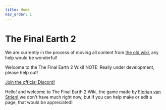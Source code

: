 ```yaml
---
title: Home
nav_order: 1
---
```


# The Final Earth 2
We are currently in the process of moving all content from [the old wiki](https://tfe2.fandom.com), any help would be wonderful!

Welcome to the The Final Earth 2 Wiki!
NOTE: Really under development, please help out!

[Join the official Discord!](https://discord.gg/r4H25JM)

Hello! and welcome to The Final Earth 2 Wiki, the game made by [Florian van Strien!](https://florianvanstrien.nl/) we don't have much right now, but if you can help make or edit a page, that would be appreciated!
